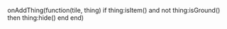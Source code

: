 onAddThing(function(tile, thing)
  if thing:isItem() and not thing:isGround() then
    thing:hide()
  end
end)